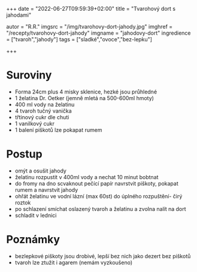+++
date = "2022-06-27T09:59:39+02:00"
title = "Tvarohový dort s jahodami"

autor = "R.R."
imgsrc = "/img/tvarohovy-dort-jahody.jpg"
imghref = "/recepty/tvarohovy-dort-jahody"
imgname = "jahodovy-dort"
ingredience = ["tvaroh","jahody"]
tags = ["sladké","ovoce","bez-lepku"]

+++

# Suroviny
- Forma 24cm plus 4 misky sklenice, hezké jsou průhledné
- 1 želatina Dr. Oetker (jemně mletá na 500-600ml hmoty)
- 400 ml vody na želatinu
- 4 tvaroh tučný vanička
- třtinový cukr dle chuti
- 1 vanilkový cukr
- 1 balení piškotů lze pokapat rumem

# Postup
- omýt a osušit jahody
- želatinu rozpustit v 400ml vody a nechat 10 minut bobtnat
- do fromy na dno scvaknout pečící papír navrstvit piškoty, pokapat rumem a navrstvit jahody
- ohřát želatinu ve vodní lázní (max 60st) do úplného rozpuštění- čirý roztok
- po schlazení smíchat oslazený tvaroh a želatinu a zvolna nalít na dort
- schladit v lednici
 

# Poznámky
 - bezlepkové piškoty jsou drobivé, lepší bez nich jako dezert bez piškotů
 - tvaroh lze ztužit i agarem (nemám vyzkoušeno)



<!--more-->